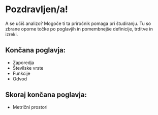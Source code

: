 # Pozdravljen/a!

A se učiš analizo? Mogoče ti ta priročnik pomaga pri študiranju. Tu so zbrane oporne točke po poglavjih in pomembnejše definicije, trditve in izreki.

## Končana poglavja:
- Zaporedja
- Številske vrste
- Funkcije
- Odvod

## Skoraj končana poglavja:
- Metrični prostori